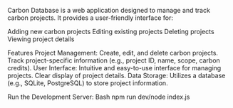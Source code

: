 Carbon Database is a web application designed to manage and track carbon projects. It provides a user-friendly interface for:

Adding new carbon projects
Editing existing projects
Deleting projects
Viewing project details

Features
Project Management:
Create, edit, and delete carbon projects.
Track project-specific information (e.g., project ID, name, scope, carbon credits).
User Interface:
Intuitive and easy-to-use interface for managing projects.
Clear display of project details.
Data Storage:
Utilizes a database (e.g., SQLite, PostgreSQL) to store project information.

Run the Development Server:
Bash
npm run dev/node index.js
